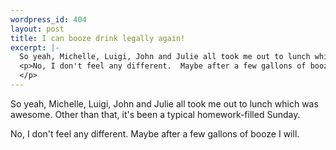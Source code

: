 ```yaml
--- 
wordpress_id: 404
layout: post
title: I can booze drink legally again!
excerpt: |-
  So yeah, Michelle, Luigi, John and Julie all took me out to lunch which was awesome.  Other than that, it's been a typical homework-filled Sunday.
  <p>No, I don't feel any different.  Maybe after a few gallons of booze I will.
  </p>
---
```

So yeah, Michelle, Luigi, John and Julie all took me out to lunch which was awesome.  Other than that, it's been a typical homework-filled Sunday.
<p>No, I don't feel any different.  Maybe after a few gallons of booze I will.
</p>
